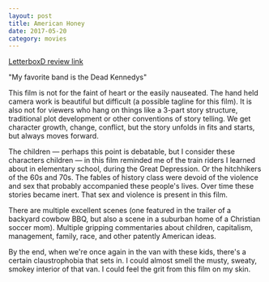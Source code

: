 ```yaml
---
layout: post
title: American Honey 
date: 2017-05-20
category: movies
---
```

 
[LetterboxD review link](https://letterboxd.com/samarthbhaskar/film/american-honey/)

"My favorite band is the Dead Kennedys"

This film is not for the faint of heart or the easily nauseated. The hand held camera work is beautiful but difficult (a possible tagline for this film). It is also not for viewers who hang on things like a 3-part story structure, traditional plot development or other conventions of story telling. We get character growth, change, conflict, but the story unfolds in fits and starts, but always moves forward.

The children — perhaps this point is debatable, but I consider these characters children — in this film reminded me of the train riders I learned about in elementary school, during the Great Depression. Or the hitchhikers of the 60s and 70s. The fables of history class were devoid of the violence and sex that probably accompanied these people's lives. Over time these stories became inert. That sex and violence is present in this film.

There are multiple excellent scenes (one featured in the trailer of a backyard cowbow BBQ, but also a scene in a suburban home of a Christian soccer mom). Multiple gripping commentaries about children, capitalism, management, family, race, and other patently American ideas. 

By the end, when we're once again in the van with these kids, there's a certain claustrophobia that sets in. I could almost smell the musty, sweaty, smokey interior of that van. I could feel the grit from this film on my skin.  